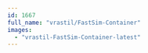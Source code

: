 ```yaml
---
id: 1667
full_name: "vrastil/FastSim-Container"
images: 
  - "vrastil-FastSim-Container-latest"
---
```

